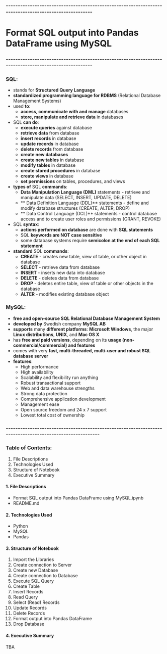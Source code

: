 ### -----------------------------------------------------------------------------------------------------
# Format SQL output into Pandas DataFrame using MySQL
### -----------------------------------------------------------------------------------------------------
### SQL:
- stands for **Structured Query Language**
- **standardized programming language for RDBMS** (Relational Database Management Systems)
- used **to**:
    - **access, communicate with and manage** databases
    - **store, manipulate and retrieve data** in databases
- SQL **can do**:
    - **execute queries** against database
    - **retrieve data** from database
    - **insert records** in database
    - **update records** in database
    - **delete records** from database
    - **create new databases**
    - **create new tables** in database
    - **modify tables** in database
    - **create stored procedures** in database
    - **create views** in database
    - **set permissions** on tables, procedures, and views
- **types of** SQL **commands**:
    - **Data Manipulation Language (DML)** statements - retrieve and manipulate data (SELECT, INSERT, UPDATE, DELETE)
    - ** Data Definition Language (DDL)** statements - define and modify database structures (CREATE, ALTER, DROP)
    - ** Data Control Language (DCL)** statements - control database access and to create user roles and permissions (GRANT, REVOKE)
- SQL **syntax**:
    - **actions performed on database** are done with **SQL statements**
    - SQL **keywords are NOT case sensitive**
    - some database systems require **semicolon at the end of each SQL statement**
- **standard** SQL **commands**:
    - **CREATE** - creates new table, view of table, or other object in database
    - **SELECT** - retrieve data from database
    - **INSERT** - inserts new data into database
    - **DELETE** - deletes data from database
    - **DROP** - deletes entire table, view of table or other objects in the database
    - **ALTER** - modifies existing database object

### MySQL:
- **free and open-source SQL Relational Database Management System**
- **developed by** Swedish company **MySQL AB**
- **supports** many **different platforms**: **Microsoft Windows**, the major **Linux distributions**, **UNIX**, and **Mac OS X**
- has **free and paid versions**, depending on its **usage (non-commercial/commercial) and features** 
- comes with very **fast, multi-threaded, multi-user and robust SQL database server**
- **features**:
    - High performance
    - High availability
    - Scalability and flexibility run anything
    - Robust transactional support
    - Web and data warehouse strengths
    - Strong data protection
    - Comprehensive application development
    - Management ease
    - Open source freedom and 24 x 7 support
    - Lowest total cost of ownership


### --------------------------------------------------------------------------------------------------------
### Table of Contents:
1. File Descriptions
2. Technologies Used
3. Structure of Notebook
4. Executive Summary

#### 1. File Descriptions
- Format SQL output into Pandas DataFrame using MySQL.ipynb
- README.md

#### 2. Technologies Used
- Python
- MySQL
- Pandas

#### 3. Structure of Notebook
1. Import the Libraries
2. Create connection to Server
3. Create new Database
4. Create connection to Database
5. Execute SQL Query
6. Create Table
7. Insert Records
8. Read Query
9. Select (Read) Records
10. Update Records
11. Delete Records
12. Format output into Pandas DataFrame
13. Drop Database

#### 4. Executive Summary
TBA
